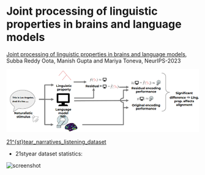 # Joint processing of linguistic properties in brains and language models

[Joint processing of linguistic properties in brains and language models](https://arxiv.org/abs/2212.08094), Subba Reddy Oota, Manish Gupta and Mariya Toneva, NeurIPS-2023

![screenshot](architecture.png)

[21^{st}tear_narratives_listening_dataset](https://figshare.com/articles/dataset/BOLD5000_Release_2_0/14456124)

* 21styear dataset statistics:
  
![screenshot](bold5000_stats.PNG)
